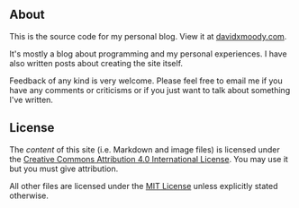 ## About

This is the source code for my personal blog. View it at [davidxmoody.com](https://davidxmoody.com/). 

It's mostly a blog about programming and my personal experiences. I have also written posts about creating the site itself.

Feedback of any kind is very welcome. Please feel free to email me if you have any comments or criticisms or if you just want to talk about something I've written. 

## License

The *content* of this site (i.e. Markdown and image files) is licensed under the [Creative Commons Attribution 4.0 International License](http://creativecommons.org/licenses/by/4.0/). You may use it but you must give attribution. 

All other files are licensed under the [MIT License](http://opensource.org/licenses/MIT) unless explicitly stated otherwise. 
